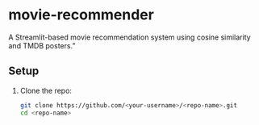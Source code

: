 # movie-recommender
A Streamlit-based movie recommendation system using cosine similarity and TMDB posters.”

## Setup

1. Clone the repo:
   ```bash
   git clone https://github.com/<your‑username>/<repo‑name>.git
   cd <repo‑name>
